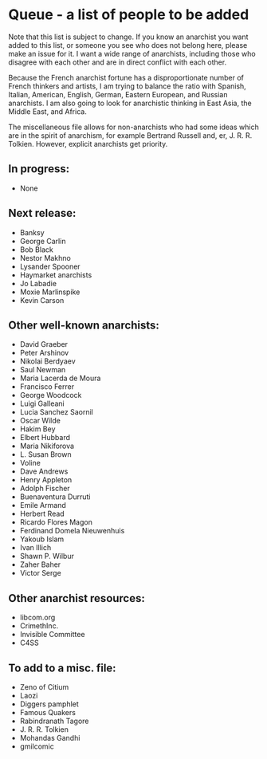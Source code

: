 Queue - a list of people to be added
====================================
Note that this list is subject to change. If you know an anarchist you want added to this list, or someone you see who does not belong here, please make an issue for it. I want a wide range of anarchists, including those who disagree with each other and are in direct conflict with each other.

Because the French anarchist fortune has a disproportionate number of French thinkers and artists, I am trying to balance the ratio with Spanish, Italian, American, English, German, Eastern European, and Russian anarchists. I am also going to look for anarchistic thinking in East Asia, the Middle East, and Africa.

The miscellaneous file allows for non-anarchists who had some ideas which are in the spirit of anarchism, for example Bertrand Russell and, er, J. R. R. Tolkien. However, explicit anarchists get priority.

In progress:
------------
- None

Next release:
-------------
- Banksy
- George Carlin
- Bob Black
- Nestor Makhno
- Lysander Spooner
- Haymarket anarchists
- Jo Labadie
- Moxie Marlinspike
- Kevin Carson

Other well-known anarchists:
----------------------------
- David Graeber
- Peter Arshinov
- Nikolai Berdyaev
- Saul Newman
- Maria Lacerda de Moura
- Francisco Ferrer
- George Woodcock
- Luigi Galleani
- Lucia Sanchez Saornil
- Oscar Wilde
- Hakim Bey
- Elbert Hubbard
- Maria Nikiforova
- L. Susan Brown
- Voline
- Dave Andrews
- Henry Appleton
- Adolph Fischer
- Buenaventura Durruti
- Emile Armand
- Herbert Read
- Ricardo Flores Magon
- Ferdinand Domela Nieuwenhuis
- Yakoub Islam
- Ivan Illich
- Shawn P. Wilbur
- Zaher Baher
- Victor Serge

Other anarchist resources:
--------------------------
- libcom.org
- CrimethInc.
- Invisible Committee
- C4SS

To add to a misc. file:
-----------------------
- Zeno of Citium
- Laozi
- Diggers pamphlet
- Famous Quakers
- Rabindranath Tagore
- J. R. R. Tolkien
- Mohandas Gandhi
- gmilcomic
